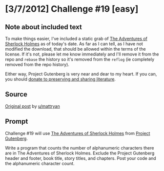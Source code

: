 # [3/7/2012] Challenge #19 [easy]

## Note about included text

To make things easier, I've included a static grab of [The Adventures of Sherlock Holmes](https://www.gutenberg.org/ebooks/1661/) as of today's date. As far as I can tell, as I have not modified the download, that should be allowed within the terms of the license. If it's not, please let me know immediately and I'll remove it from the repo and `rebase` the history so it's removed from the `reflog` (ie completely removed from the repo history).

Either way, Project Gutenberg is very near and dear to my heart. If you can, you should [donate to preserving and sharing literature](https://www.gutenberg.org/donate/).

## Source

[Original post](https://old.reddit.com/r/dailyprogrammer/comments/qlwrc/372012_challenge_19_easy/) by [u/mattryan](https://old.reddit.com/user/mattryan)

## Prompt

Challenge #19 will use [The Adventures of Sherlock Holmes](http://www.gutenberg.org/cache/epub/1661/pg1661.txt) from [Project Gutenberg](http://www.gutenberg.org).

Write a program that counts the number of alphanumeric characters there are in The Adventures of Sherlock Holmes.  Exclude the Project Gutenberg header and footer, book title, story titles, and chapters.  Post your code and the alphanumeric character count.
